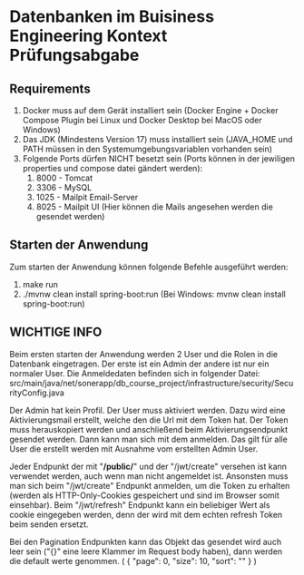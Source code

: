 # Datenbanken im Buisiness Engineering Kontext Prüfungsabgabe

## Requirements

1. Docker muss auf dem Gerät installiert sein
   (Docker Engine + Docker Compose Plugin bei Linux und Docker Desktop bei MacOS oder Windows)
2. Das JDK (Mindestens Version 17) muss installiert sein
   (JAVA_HOME und PATH müssen in den Systemumgebungsvariablen vorhanden sein)
3. Folgende Ports dürfen NICHT besetzt sein
   (Ports können in der jewiligen properties und compose datei gändert werden):
   1. 8000 - Tomcat
   2. 3306 - MySQL
   3. 1025 - Mailpit Email-Server
   4. 8025 - Mailpit UI (Hier können die Mails angesehen werden die gesendet werden)

## Starten der Anwendung

Zum starten der Anwendung können folgende Befehle ausgeführt werden:

1. make run
2. ./mvnw clean install spring-boot:run (Bei Windows: mvnw clean install spring-boot:run)

## WICHTIGE INFO

Beim ersten starten der Anwendung werden 2 User und die Rolen in die Datenbank eingetragen.
Der erste ist ein Admin der andere ist nur ein normaler User.
Die Anmeldedaten befinden sich in folgender Datei:
src/main/java/net/sonerapp/db_course_project/infrastructure/security/SecurityConfig.java

Der Admin hat kein Profil.
Der User muss aktiviert werden. Dazu wird eine Aktivierungsmail erstellt,
welche den die Url mit dem Token hat. Der Token muss herauskopiert werden und
anschließend beim Aktivierungsendpunkt gesendet werden. Dann kann man sich mit dem anmelden.
Das gilt für alle User die erstellt werden mit Ausnahme vom erstellten Admin User.

Jeder Endpunkt der mit "**/public/**" und der "/jwt/create" versehen ist kann verwendet werden, auch wenn man nicht angemeldet ist. Ansonsten muss man sich beim "/jwt/create" Endpunkt anmelden, um die
Token zu erhalten (werden als HTTP-Only-Cookies gespeichert und sind im Browser somit einsehbar).
Beim "/jwt/refresh" Endpunkt kann ein beliebiger Wert als cookie eingegeben werden, denn der wird
mit dem echten refresh Token beim senden ersetzt.

Bei den Pagination Endpunkten kann das Objekt das gesendet wird auch leer sein
("{}" eine leere Klammer im Request body haben), dann werden die default werte genommen.
(
{
"page": 0,
"size": 10,
"sort": ""
}
)
